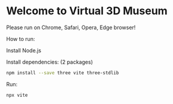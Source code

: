 # Welcome to Virtual 3D Museum
Please run on Chrome, Safari, Opera, Edge browser!

How to run:

Install Node.js

Install dependencies: (2 packages)
```bash
npm install --save three vite three-stdlib
```

Run:
```bash
npx vite
```